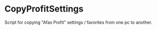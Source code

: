 # CopyProfitSettings
Script for copying  "Afas Profit" settings / favorites from one pc to another.
